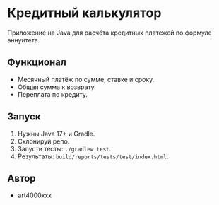 # Кредитный калькулятор
Приложение на Java для расчёта кредитных платежей по формуле аннуитета.

## Функционал
- Месячный платёж по сумме, ставке и сроку.
- Общая сумма к возврату.
- Переплата по кредиту.

## Запуск
1. Нужны Java 17+ и Gradle.
2. Склонируй репо.
3. Запусти тесты: `./gradlew test`.
4. Результаты: `build/reports/tests/test/index.html`.

## Автор
- art4000xxx
